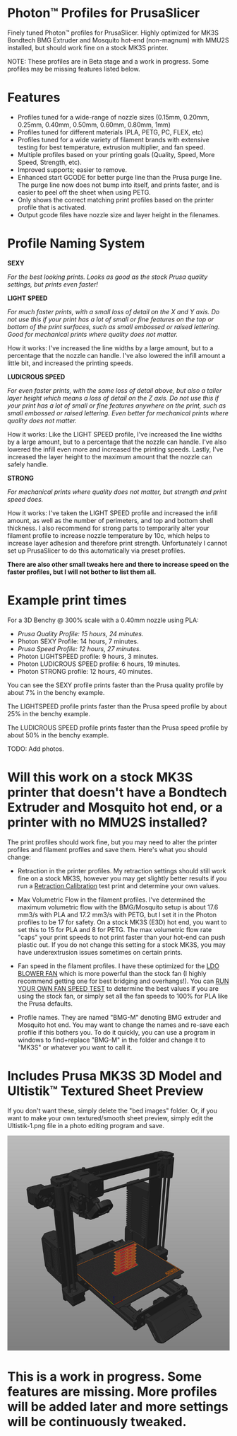 # Photon™ Profiles for PrusaSlicer
Finely tuned Photon™ profiles for PrusaSlicer. Highly optimized for MK3S Bondtech BMG Extruder and Mosquito hot-end (non-magnum) with MMU2S installed, but should work fine on a stock MK3S printer.

NOTE: These profiles are in Beta stage and a work in progress. Some profiles may be missing features listed below.

# Features
 - Profiles tuned for a wide-range of nozzle sizes (0.15mm, 0.20mm, 0.25mm, 0.40mm, 0.50mm, 0.60mm, 0.80mm, 1mm)
 - Profiles tuned for different materials (PLA, PETG, PC, FLEX, etc)
 - Profiles tuned for a wide variety of filament brands with extensive testing for best temperature, extrusion multiplier, and fan speed. 
 - Multiple profiles based on your printing goals (Quality, Speed, More Speed, Strength, etc).
 - Improved supports; easier to remove.
 - Enhanced start GCODE for better purge line than the Prusa purge line. The purge line now does not bump into itself, and prints faster, and is easier to peel off the sheet when using PETG.
 - Only shows the correct matching print profiles based on the printer profile that is activated.
 - Output gcode files have nozzle size and layer height in the filenames.

# Profile Naming System

**SEXY**

*For the best looking prints. 
Looks as good as the stock Prusa quality settings, but prints even faster!*

**LIGHT SPEED**

*For much faster prints, with a small loss of detail on the X and Y axis. Do not use this if your print has a lot of small or fine features on the top or bottom of the print surfaces, such as small embossed or raised lettering. Good for mechanical prints where quality does not matter.*

How it works: 
I've increased the line widths by a large amount, but to a percentage that the nozzle can handle. I've also lowered the infill amount a little bit, and increased the printing speeds.

**LUDICROUS SPEED**

*For even faster prints, with the same loss of detail above, but also a taller layer height which means a loss of detail on the Z axis. Do not use this if your print has a lot of small or fine features anywhere on the print, such as small embossed or raised lettering. Even better for mechanical prints where quality does not matter.*

How it works: 
Like the LIGHT SPEED profile, I've increased the line widths by a large amount, but to a percentage that the nozzle can handle. I've also lowered the infill even more and increased the printing speeds. Lastly, I've increased the layer height to the maximum amount that the nozzle can safely handle.

**STRONG**

*For mechanical prints where quality does not matter, but strength and print speed does.*

How it works: 
I've taken the LIGHT SPEED profile and increased the infill amount, as well as the number of perimeters, and top and bottom shell thickness. I also recommend for strong parts to temporarily alter your filament profile to increase nozzle temperature by 10c, which helps to increase layer adhesion and therefore print strength. Unfortunately I cannot set up PrusaSlicer to do this automatically via preset profiles.

**There are also other small tweaks here and there to increase speed on the faster profiles, but I will not bother to list them all.**

# Example print times

For a 3D Benchy @ 300% scale with a 0.40mm nozzle using PLA:

- *Prusa Quality Profile: 15 hours, 24 minutes.*
- Photon SEXY Profile: 14 hours, 7 minutes.
- *Prusa Speed Profile: 12 hours, 27 minutes.*
- Photon LIGHTSPEED profile: 9 hours, 3 minutes.
- Photon LUDICROUS SPEED profile: 6 hours, 19 minutes.
- Photon STRONG profile: 12 hours, 40 minutes.

You can see the SEXY profile prints faster than the Prusa quality profile by about 7% in the benchy example.

The LIGHTSPEED profile prints faster than the Prusa speed profile by about 25% in the benchy example.

The LUDICROUS SPEED profile prints faster than the Prusa speed profile by about 50% in the benchy example.


TODO: Add photos.

# Will this work on a stock MK3S printer that doesn't have a Bondtech Extruder and Mosquito hot end, or a printer with no MMU2S installed?

The print profiles should work fine, but you may need to alter the printer profiles and filament profiles and save them. Here's what you should change:
- Retraction in the printer profiles. My retraction settings should still work fine on a stock MK3S, however you may get slightly better results if you run a [Retraction Calibration](retractioncalibration.com) test print and determine your own values.
- Max Volumetric Flow in the filament profiles. I've determined the maximum volumetric flow with the BMG/Mosquito setup is about 17.6 mm3/s with PLA and 17.2 mm3/s with PETG, but I set it in the Photon profiles to be 17 for safety. On a stock MK3S (E3D) hot end, you want to set this to 15 for PLA and 8 for PETG. The max volumetric flow rate "caps" your print speeds to not print faster than your hot-end can push plastic out. If you do not change this setting for a stock MK3S, you may have underextrusion issues sometimes on certain prints.
- Fan speed in the filament profiles. I have these optimized for the [LDO BLOWER FAN](https://www.printedsolid.com/collections/prusa/products/ldo-5015-5v-blower-fan-df5015h05s) which is more powerful than the stock fan (I highly recommend getting one for best bridging and overhangs!). You can [RUN YOUR OWN FAN SPEED TEST](https://www.prusaprinters.org/prints/58001-ultimate-fan-speed-test) to determine the best values if you are using the stock fan, or simply set all the fan speeds to 100% for PLA like the Prusa defaults.

- Profile names. They are named "BMG-M" denoting BMG extruder and Mosquito hot end. You may want to change the names and re-save each profile if this bothers you. To do it quickly, you can use a program in windows to find+replace "BMG-M" in the folder and change it to "MK3S" or whatever you want to call it.

# Includes Prusa MK3S 3D Model and Ultistik™ Textured Sheet Preview
If you don't want these, simply delete the "bed images" folder.
Or, if you want to make your own textured/smooth sheet preview, simply edit the Ultistik-1.png file in a photo editing program and save.

![Bed Model](https://github.com/Photogad/Photon-Profiles-for-PrusaSlicer/blob/main/docs/Bed.png?raw=true)

# This is a work in progress. Some features are missing. More profiles will be added later and more settings will be continuously tweaked.
